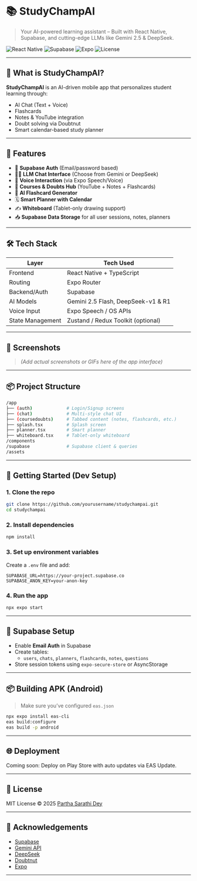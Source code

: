 
# 📚 StudyChampAI

> Your AI-powered learning assistant – Built with React Native, Supabase, and cutting-edge LLMs like Gemini 2.5 & DeepSeek.

![React Native](https://img.shields.io/badge/React%20Native-2025-blue?logo=react)
![Supabase](https://img.shields.io/badge/Supabase-Realtime-green?logo=supabase)
![Expo](https://img.shields.io/badge/Expo-Router-black?logo=expo)
![License](https://img.shields.io/github/license/yourusername/studychampai)

---

## 🧠 What is StudyChampAI?

**StudyChampAI** is an AI-driven mobile app that personalizes student learning through:

- AI Chat (Text + Voice)
- Flashcards
- Notes & YouTube integration
- Doubt solving via Doubtnut
- Smart calendar-based study planner

---

## 🚀 Features

- 🔐 **Supabase Auth** (Email/password based)
- 🧑‍🏫 **LLM Chat Interface** (Choose from Gemini or DeepSeek)
- 🎤 **Voice Interaction** (via Expo Speech/Voice)
- 🎥 **Courses & Doubts Hub** (YouTube + Notes + Flashcards)
- 🧠 **AI Flashcard Generator**
- 🗓️ **Smart Planner with Calendar**
- ✍️ **Whiteboard** (Tablet-only drawing support)
- 📥 **Supabase Data Storage** for all user sessions, notes, planners

---

## 🛠 Tech Stack

| Layer           | Tech Used                           |
|----------------|--------------------------------------|
| Frontend        | React Native + TypeScript           |
| Routing         | Expo Router                         |
| Backend/Auth    | Supabase                            |
| AI Models       | Gemini 2.5 Flash, DeepSeek-v1 & R1  |
| Voice Input     | Expo Speech / OS APIs               |
| State Management| Zustand / Redux Toolkit (optional)  |

---

## 📲 Screenshots

> _(Add actual screenshots or GIFs here of the app interface)_

---

## 📦 Project Structure

```bash
/app
├── (auth)             # Login/Signup screens
├── (chat)             # Multi-style chat UI
├── (coursedoubts)     # Tabbed content (notes, flashcards, etc.)
├── splash.tsx         # Splash screen
├── planner.tsx        # Smart planner
├── whiteboard.tsx     # Tablet-only whiteboard
/components
/supabase              # Supabase client & queries
/assets
```

---

## 🧪 Getting Started (Dev Setup)

### 1. Clone the repo
```bash
git clone https://github.com/yourusername/studychampai.git
cd studychampai
```

### 2. Install dependencies
```bash
npm install
```

### 3. Set up environment variables
Create a `.env` file and add:
```
SUPABASE_URL=https://your-project.supabase.co
SUPABASE_ANON_KEY=your-anon-key
```

### 4. Run the app
```bash
npx expo start
```

---

## 🔐 Supabase Setup

- Enable **Email Auth** in Supabase
- Create tables:
  - `users`, `chats`, `planners`, `flashcards`, `notes`, `questions`
- Store session tokens using `expo-secure-store` or AsyncStorage

---

## 📦 Building APK (Android)

> Make sure you’ve configured `eas.json`

```bash
npx expo install eas-cli
eas build:configure
eas build -p android
```

---

## 🌐 Deployment

Coming soon: Deploy on Play Store with auto updates via EAS Update.

---

## 🧾 License

MIT License © 2025 [Partha Sarathi Dey](https://github.com/parthasarthidey)

---

## 🙌 Acknowledgements

- [Supabase](https://supabase.com)
- [Gemini API](https://ai.google.dev)
- [DeepSeek](https://deepseek.com)
- [Doubtnut](https://www.doubtnut.com)
- [Expo](https://expo.dev)

---

